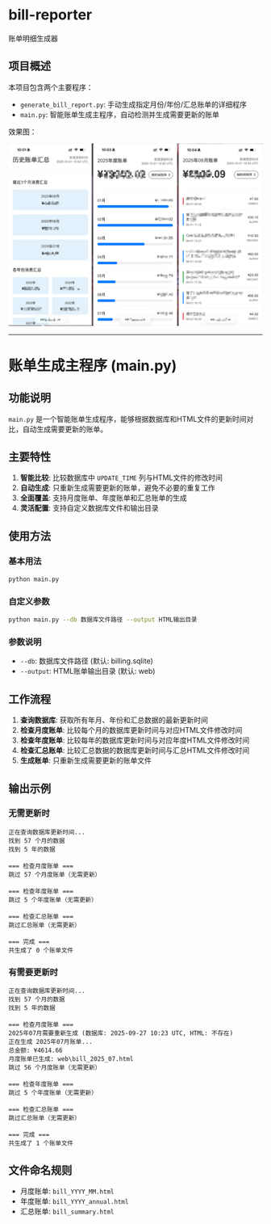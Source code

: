 # bill-reporter

账单明细生成器

## 项目概述

本项目包含两个主要程序：
- `generate_bill_report.py`: 手动生成指定月份/年份/汇总账单的详细程序
- `main.py`: 智能账单生成主程序，自动检测并生成需要更新的账单

效果图：

![项目截图](doc/screenshot1.png)

---

# 账单生成主程序 (main.py)

## 功能说明

`main.py` 是一个智能账单生成程序，能够根据数据库和HTML文件的更新时间对比，自动生成需要更新的账单。

## 主要特性

1. **智能比较**: 比较数据库中 `UPDATE_TIME` 列与HTML文件的修改时间
2. **自动生成**: 只重新生成需要更新的账单，避免不必要的重复工作
3. **全面覆盖**: 支持月度账单、年度账单和汇总账单的生成
4. **灵活配置**: 支持自定义数据库文件和输出目录

## 使用方法

### 基本用法
```bash
python main.py
```

### 自定义参数
```bash
python main.py --db 数据库文件路径 --output HTML输出目录
```

### 参数说明
- `--db`: 数据库文件路径 (默认: billing.sqlite)
- `--output`: HTML账单输出目录 (默认: web)

## 工作流程

1. **查询数据库**: 获取所有年月、年份和汇总数据的最新更新时间
2. **检查月度账单**: 比较每个月的数据库更新时间与对应HTML文件修改时间
3. **检查年度账单**: 比较每年的数据库更新时间与对应年度HTML文件修改时间
4. **检查汇总账单**: 比较汇总数据的数据库更新时间与汇总HTML文件修改时间
5. **生成账单**: 只重新生成需要更新的账单文件

## 输出示例

### 无需更新时
```
正在查询数据库更新时间...
找到 57 个月的数据
找到 5 年的数据

=== 检查月度账单 ===
跳过 57 个月度账单（无需更新）

=== 检查年度账单 ===
跳过 5 个年度账单（无需更新）

=== 检查汇总账单 ===
跳过汇总账单（无需更新）

=== 完成 ===
共生成了 0 个账单文件
```

### 有需要更新时
```
正在查询数据库更新时间...
找到 57 个月的数据
找到 5 年的数据

=== 检查月度账单 ===
2025年07月需要重新生成 (数据库: 2025-09-27 10:23 UTC, HTML: 不存在)
正在生成 2025年07月账单...
总金额: ¥4614.66
月度账单已生成: web\bill_2025_07.html
跳过 56 个月度账单（无需更新）

=== 检查年度账单 ===
跳过 5 个年度账单（无需更新）

=== 检查汇总账单 ===
跳过汇总账单（无需更新）

=== 完成 ===
共生成了 1 个账单文件
```

## 文件命名规则

- 月度账单: `bill_YYYY_MM.html`
- 年度账单: `bill_YYYY_annual.html`
- 汇总账单: `bill_summary.html`
